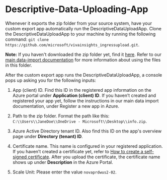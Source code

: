 # Descriptive-Data-Uploading-App

Whenever it exports the zip folder from your source system, have your custom export app automatically run the DescriptiveDataUploadApp. Clone the DescriptiveDataUploadApp to your machine by running the following command: `git clone https://github.com/microsoft/vivainsights_ingressupload.git`.


**Note:** If you haven't downloaded the zip folder yet, find it [here](https://go.microsoft.com/fwlink/?linkid=2230444). Refer to our [main data-import documentation](https://learn.microsoft.com/viva/insights/advanced/admin/import-org-data-first#prepare-the-data-export) for more information about using the files in this folder.

After the custom export app runs the DescriptiveDataUploadApp, a console pops up asking you for the following inputs: 

1.	App (client) ID. Find this ID in the registered app information on the Azure portal under **Application (client) ID**. If you haven’t created and registered your app yet, follow the instructions in our main data import documentation, under Register a new app in Azure.

2.	Path to the zip folder. Format the path like this: `C:\\Users\\JaneDoe\\OneDrive - Microsoft\\Desktop\\info.zip`.

3.	Azure Active Directory tenant ID. Also find this ID on the app's overview page under **Directory (tenant) ID**.

4.	Certificate name. This name is configured in your registered application. If you haven’t created a certificate yet, refer to [How to create a self-signed certificate](https://learn.microsoft.com/azure/active-directory/develop/howto-create-self-signed-certificate). After you upload the certificate, the certificate name shows up under **Description** in the Azure Portal. 

5. Scale Unit: Please enter the value `novaprdwus2-02`.
